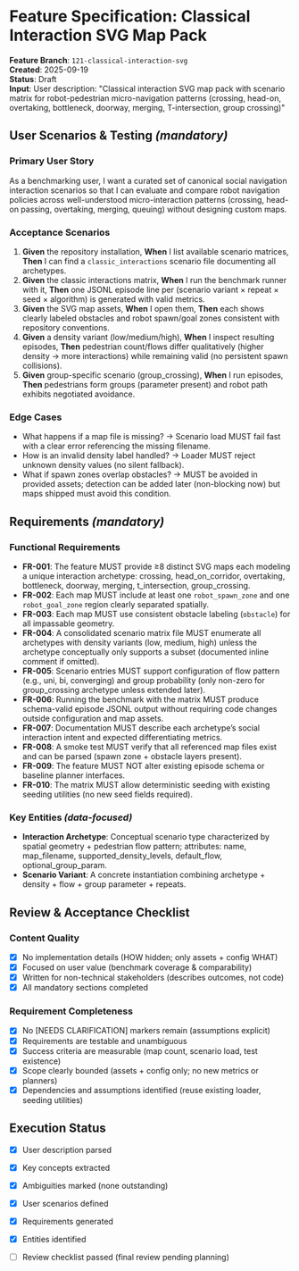 # Feature Specification: Classical Interaction SVG Map Pack

**Feature Branch**: `121-classical-interaction-svg`  
**Created**: 2025-09-19  
**Status**: Draft  
**Input**: User description: "Classical interaction SVG map pack with scenario matrix for robot-pedestrian micro-navigation patterns (crossing, head-on, overtaking, bottleneck, doorway, merging, T-intersection, group crossing)"

## User Scenarios & Testing *(mandatory)*

### Primary User Story
As a benchmarking user, I want a curated set of canonical social navigation interaction scenarios so that I can evaluate and compare robot navigation policies across well-understood micro-interaction patterns (crossing, head-on passing, overtaking, merging, queuing) without designing custom maps.

### Acceptance Scenarios
1. **Given** the repository installation, **When** I list available scenario matrices, **Then** I can find a `classic_interactions` scenario file documenting all archetypes.
2. **Given** the classic interactions matrix, **When** I run the benchmark runner with it, **Then** one JSONL episode line per (scenario variant × repeat × seed × algorithm) is generated with valid metrics.
3. **Given** the SVG map assets, **When** I open them, **Then** each shows clearly labeled obstacles and robot spawn/goal zones consistent with repository conventions.
4. **Given** a density variant (low/medium/high), **When** I inspect resulting episodes, **Then** pedestrian count/flows differ qualitatively (higher density → more interactions) while remaining valid (no persistent spawn collisions).
5. **Given** group-specific scenario (group_crossing), **When** I run episodes, **Then** pedestrians form groups (parameter present) and robot path exhibits negotiated avoidance.

### Edge Cases
- What happens if a map file is missing? → Scenario load MUST fail fast with a clear error referencing the missing filename.
- How is an invalid density label handled? → Loader MUST reject unknown density values (no silent fallback).
- What if spawn zones overlap obstacles? → MUST be avoided in provided assets; detection can be added later (non-blocking now) but maps shipped must avoid this condition.

## Requirements *(mandatory)*

### Functional Requirements
- **FR-001**: The feature MUST provide ≥8 distinct SVG maps each modeling a unique interaction archetype: crossing, head_on_corridor, overtaking, bottleneck, doorway, merging, t_intersection, group_crossing.
- **FR-002**: Each map MUST include at least one `robot_spawn_zone` and one `robot_goal_zone` region clearly separated spatially.
- **FR-003**: Each map MUST use consistent obstacle labeling (`obstacle`) for all impassable geometry.
- **FR-004**: A consolidated scenario matrix file MUST enumerate all archetypes with density variants (low, medium, high) unless the archetype conceptually only supports a subset (documented inline comment if omitted).
- **FR-005**: Scenario entries MUST support configuration of flow pattern (e.g., uni, bi, converging) and group probability (only non-zero for group_crossing archetype unless extended later).
- **FR-006**: Running the benchmark with the matrix MUST produce schema-valid episode JSONL output without requiring code changes outside configuration and map assets.
- **FR-007**: Documentation MUST describe each archetype’s social interaction intent and expected differentiating metrics.
- **FR-008**: A smoke test MUST verify that all referenced map files exist and can be parsed (spawn zone + obstacle layers present).
- **FR-009**: The feature MUST NOT alter existing episode schema or baseline planner interfaces.
- **FR-010**: The matrix MUST allow deterministic seeding with existing seeding utilities (no new seed fields required).

### Key Entities *(data-focused)*
- **Interaction Archetype**: Conceptual scenario type characterized by spatial geometry + pedestrian flow pattern; attributes: name, map_filename, supported_density_levels, default_flow, optional_group_param.
- **Scenario Variant**: A concrete instantiation combining archetype + density + flow + group parameter + repeats.

## Review & Acceptance Checklist

### Content Quality
- [x] No implementation details (HOW hidden; only assets + config WHAT)
- [x] Focused on user value (benchmark coverage & comparability)
- [x] Written for non-technical stakeholders (describes outcomes, not code)
- [x] All mandatory sections completed

### Requirement Completeness
- [x] No [NEEDS CLARIFICATION] markers remain (assumptions explicit)
- [x] Requirements are testable and unambiguous
- [x] Success criteria are measurable (map count, scenario load, test existence)
- [x] Scope clearly bounded (assets + config only; no new metrics or planners)
- [x] Dependencies and assumptions identified (reuse existing loader, seeding utilities)

## Execution Status

- [x] User description parsed
- [x] Key concepts extracted
- [x] Ambiguities marked (none outstanding)
- [x] User scenarios defined
- [x] Requirements generated
- [x] Entities identified
- [ ] Review checklist passed (final review pending planning)

